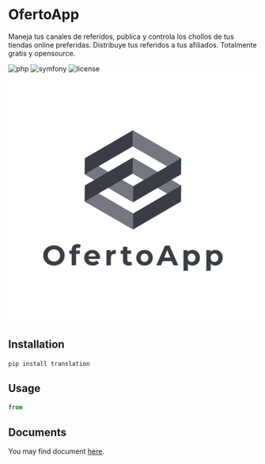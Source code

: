 # OfertoApp

Maneja tus canales de referidos, publica y controla los chollos de tus tiendas online preferidas. Distribuye tus referidos a tus afiliados. Totalmente gratis y opensource.

![php](https://img.shields.io/badge/php-7.0%2B-green)
![symfony](https://img.shields.io/badge/Symfony-4.0-green)
![license](https://img.shields.io/badge/license-MIT-green)
![Alt text](public/logo_transparent.png?raw=true "OfertoApp")

## Installation

```bash
pip install translation
```

## Usage

```python
from 


```

## Documents

You may find document [here](https://ofertoapp.readthedocs.io/en/latest/).
